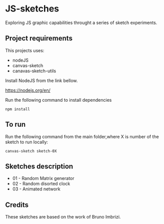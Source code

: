 # JS-sketches
Exploring JS graphic capabilities throught a series of sketch experiments.

## Project requirements

This projects uses:

- nodeJS
- canvas-sketch
- canavas-sketch-utils

Install NodeJS from the link bellow.

https://nodejs.org/en/

Run the following command to install dependencies
```
npm install 
```

## To run

Run the following command from the main folder,where X is number of the sketch to run locally:
```
canvas-sketch sketch-0X
```

## Sketches description

- 01 - Random Matrix generator
- 02 - Random disorted clock
- 03 - Animated network


## Credits

These sketches are based on the work of Bruno Imbrizi.
